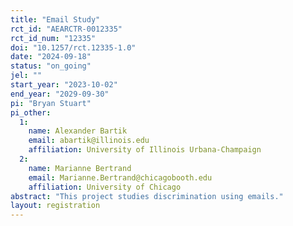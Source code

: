 ```yaml
---
title: "Email Study"
rct_id: "AEARCTR-0012335"
rct_id_num: "12335"
doi: "10.1257/rct.12335-1.0"
date: "2024-09-18"
status: "on_going"
jel: ""
start_year: "2023-10-02"
end_year: "2029-09-30"
pi: "Bryan Stuart"
pi_other:
  1:
    name: Alexander Bartik
    email: abartik@illinois.edu
    affiliation: University of Illinois Urbana-Champaign
  2:
    name: Marianne Bertrand
    email: Marianne.Bertrand@chicagobooth.edu
    affiliation: University of Chicago
abstract: "This project studies discrimination using emails."
layout: registration
---
```


